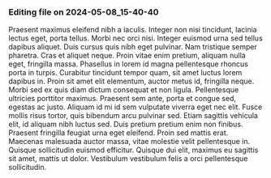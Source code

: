 

### Editing file on 2024-05-08_15-40-40

Praesent maximus eleifend nibh a iaculis. Integer non nisi tincidunt, lacinia lectus eget, porta tellus. Morbi nec orci nisi. Integer euismod urna sed tellus dapibus aliquet. Duis cursus quis nibh eget pulvinar. Nam tristique semper pharetra. Cras et aliquet neque. Proin vitae enim pretium, aliquam nulla eget, fringilla massa. Phasellus in lorem id magna pellentesque rhoncus porta in turpis. Curabitur tincidunt tempor quam, sit amet luctus lorem dapibus in. Proin sit amet elit elementum, auctor metus id, fringilla neque.
Morbi sed ex quis diam dictum consequat et non ligula. Pellentesque ultricies porttitor maximus. Praesent sem ante, porta et congue sed, egestas ac justo. Aliquam id mi id sem vulputate viverra eget nec elit. Fusce mollis risus tortor, quis bibendum arcu pulvinar sed. Etiam sagittis vehicula elit, id aliquam nibh luctus sed. Duis pretium pretium enim non finibus. Praesent fringilla feugiat urna eget eleifend. Proin sed mattis erat. Maecenas malesuada auctor massa, vitae molestie velit pellentesque in. Quisque sollicitudin euismod efficitur. Quisque dui elit, maximus eu sagittis sit amet, mattis ut dolor. Vestibulum vestibulum felis a orci pellentesque sollicitudin.


